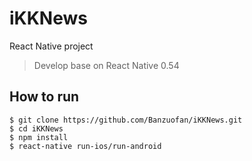 # iKKNews
React Native project
> Develop base on React Native 0.54
## How to run
```
$ git clone https://github.com/Banzuofan/iKKNews.git
$ cd iKKNews
$ npm install
$ react-native run-ios/run-android
```
